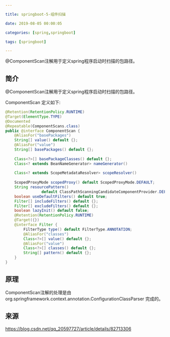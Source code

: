 ```yaml
---

title: springboot-5-组件扫描

date: 2019-08-05 00:00:05

categories: [spring,springboot]

tags: [springboot]

---
```


@ComponentScan注解用于定义spring程序启动时扫描的包路径。

<!--more-->

## 简介

@ComponentScan注解用于定义spring程序启动时扫描的包路径。

ComponentScan 定义如下:

```java
@Retention(RetentionPolicy.RUNTIME)
@Target(ElementType.TYPE)
@Documented
@Repeatable(ComponentScans.class)
public @interface ComponentScan {
	@AliasFor("basePackages")
	String[] value() default {};
	@AliasFor("value")
	String[] basePackages() default {};
  
	Class<?>[] basePackageClasses() default {};
	Class<? extends BeanNameGenerator> nameGenerator() 
    																	default BeanNameGenerator.class;
	Class<? extends ScopeMetadataResolver> scopeResolver() 
    																	default AnnotationScopeMetadataResolver.class;
	ScopedProxyMode scopedProxy() default ScopedProxyMode.DEFAULT;
	String resourcePattern() 
    			default ClassPathScanningCandidateComponentProvider.DEFAULT_RESOURCE_PATTERN;
	boolean useDefaultFilters() default true;
	Filter[] includeFilters() default {};
	Filter[] excludeFilters() default {};
	boolean lazyInit() default false;
	@Retention(RetentionPolicy.RUNTIME)
	@Target({})
	@interface Filter {
		FilterType type() default FilterType.ANNOTATION;
		@AliasFor("classes")
		Class<?>[] value() default {};
		@AliasFor("value")
		Class<?>[] classes() default {};
		String[] pattern() default {};
	}
}
```

## 原理

ComponentScan注解的处理是由 org.springframework.context.annotation.ConfigurationClassParser 完成的。






## 来源

https://blog.csdn.net/qq_20597727/article/details/82713306